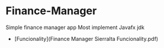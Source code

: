 # Finance-Manager
Simple finance manager app 
Most implement Javafx jdk 
* [Funcionality](Finance Manager Sierralta Funcionality.pdf)
